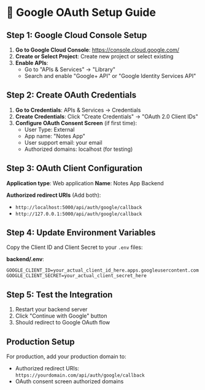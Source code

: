 # 🔧 Google OAuth Setup Guide

## Step 1: Google Cloud Console Setup

1. **Go to Google Cloud Console**: https://console.cloud.google.com/
2. **Create or Select Project**: Create new project or select existing
3. **Enable APIs**: 
   - Go to "APIs & Services" → "Library"
   - Search and enable "Google+ API" or "Google Identity Services API"

## Step 2: Create OAuth Credentials

1. **Go to Credentials**: APIs & Services → Credentials
2. **Create Credentials**: Click "Create Credentials" → "OAuth 2.0 Client IDs"
3. **Configure OAuth Consent Screen** (if first time):
   - User Type: External
   - App name: "Notes App"
   - User support email: your email
   - Authorized domains: localhost (for testing)

## Step 3: OAuth Client Configuration

**Application type**: Web application
**Name**: Notes App Backend

**Authorized redirect URIs** (Add both):
- `http://localhost:5000/api/auth/google/callback`
- `http://127.0.0.1:5000/api/auth/google/callback`

## Step 4: Update Environment Variables

Copy the Client ID and Client Secret to your `.env` files:

**backend/.env**:
```
GOOGLE_CLIENT_ID=your_actual_client_id_here.apps.googleusercontent.com
GOOGLE_CLIENT_SECRET=your_actual_client_secret_here
```

## Step 5: Test the Integration

1. Restart your backend server
2. Click "Continue with Google" button
3. Should redirect to Google OAuth flow

## Production Setup

For production, add your production domain to:
- Authorized redirect URIs: `https://yourdomain.com/api/auth/google/callback`
- OAuth consent screen authorized domains


